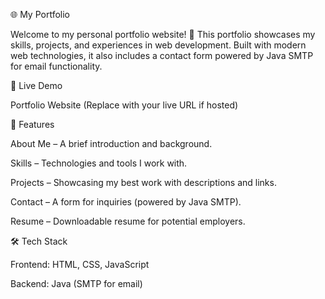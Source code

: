🌐 My Portfolio

Welcome to my personal portfolio website! 🚀 This portfolio showcases my skills, projects, and experiences in web development. Built with modern web technologies, it also includes a contact form powered by Java SMTP for email functionality.


🔗 Live Demo

Portfolio Website (Replace with your live URL if hosted)


📌 Features

About Me – A brief introduction and background.

Skills – Technologies and tools I work with.

Projects – Showcasing my best work with descriptions and links.

Contact – A form for inquiries (powered by Java SMTP).

Resume – Downloadable resume for potential employers.


🛠 Tech Stack

Frontend: HTML, CSS, JavaScript

Backend: Java (SMTP for email)
